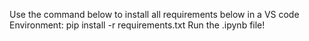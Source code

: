 Use the command below to install all requirements below in a VS code Environment:
pip install -r requirements.txt
Run the .ipynb file!
